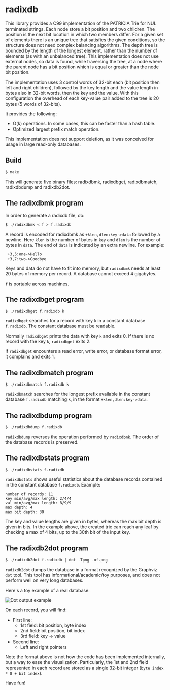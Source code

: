 radixdb
=======

This library provides a C99 implementation of the PATRICIA Trie for NUL
terminated strings.  Each node store a bit position and two children.  The
position is the next bit location in which two members differ.  For a given set
of elements there is an unique tree that satisfies the given conditions, so the
structure does not need complex balancing algorithms.  The depth tree is
bounded by the length of the longest element, rather than the number of
elements (as with an unbalanced tree).  This implementation does not use
external nodes, so data is found, while traversing the tree, at a node where
the parent node has a bit position which is equal or greater than the node bit
position.

The implementation uses 3 control words of 32-bit each (bit position then left
and right children), followed by the key length and the value length in bytes
also in 32-bit words, then the key and the value. With this configuration the
overhead of each key-value pair added to the tree is 20 bytes (5 words of
32-bits).

It provides the following:
 * O(k) operations. In some cases, this can be faster than a hash table.
 * Optimized largest prefix match operation.

This implementation does not support deletion, as it was conceived for usage in
large read-only databases.

Build
-----

    $ make

This will generate five binary files: radixdbmk, radixdbget, radixdbmatch,
radixdbdump and radixdb2dot.

The radixdbmk program
---------------------

In order to generate a radixdb file, do:

    $ ./radixdbmk < f > f.radixdb

A record is encoded for radixdbmk as `+klen,dlen:key->data` followed by a
newline. Here `klen` is the number of bytes in `key` and `dlen` is the number
of bytes in `data`. The end of `data` is indicated by an extra newline. For
example:

     +3,5:one->Hello
     +3,7:two->Goodbye

Keys and data do not have to fit into memory, but `radixdbmk` needs at least 20
bytes of memory per record. A database cannot exceed 4 gigabytes.

`f` is portable across machines.


The radixdbget program
----------------------

    $ ./radixdbget f.radixdb k

`radixdbget` searches for a record with key `k` in a constant database
`f.radixdb`. The constant database must be readable.

Normally `radixdbget` prints the data with key `k` and exits 0. If there is no
record with the key `k`, `radixdbget` exits 2.

If `radixdbget` encounters a read error, write error, or database format error,
it complains and exits 1.


The radixdbmatch program
------------------------

    $ ./radixdbmatch f.radixdb k

`radixdbmatch` searches for the longest prefix available in the constant
database `f.radixdb` matching `k`, in the format `+klen,dlen:key->data`.


The radixdbdump program
-----------------------

    $ ./radixdbdump f.radixdb

`radixdbdump` reverses the operation performed by `radixdbmk`.  The order of
the database records is preserved.


The radixdbstats program
------------------------

    $ ./radixdbstats f.radixdb

`radixdbstats` shows useful statistics about the database records contained in
the constant database `f.radixdb`. Example:

    number of records: 11
    key min/avg/max length: 2/4/4
    val min/avg/max length: 8/9/9
    max depth: 4
    max bit depth: 30

The key and value lengths are given in bytes, whereas the max bit depth is
given in bits.  In the example above, the created trie can reach any leaf by
checking a max of 4 bits, up to the 30th bit of the input key.


The radixdb2dot program
-----------------------

    $ ./radixdb2dot f.radixdb | dot -Tpng -of.png

`radixdb2dot` dumps the database in a format recognized by the Graphviz `dot`
tool.  This tool has informational/academic/toy purposes, and does not perform
well on very long databases.

Here's a toy example of a real database:

![Dot output example](https://raw.githubusercontent.com/balena/radixdb/master/example.png)

On each record, you will find:
* First line:
  * 1st field: bit position, byte index
  * 2nd field: bit position, bit index
  * 3rd field: key -> value
* Second line:
  * Left and right pointers

Note the format above is not how the code has been implemented internally, but
a way to ease the visualization.  Particularly, the 1st and 2nd field
represented in each record are stored as a single 32-bit integer
(`byte index * 8 + bit index`).


Have fun!
